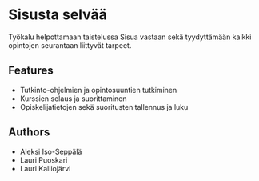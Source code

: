 
# Sisusta selvää

Työkalu helpottamaan taistelussa Sisua vastaan sekä tyydyttämään kaikki opintojen seurantaan liittyvät tarpeet. 

## Features

- Tutkinto-ohjelmien ja opintosuuntien tutkiminen
- Kurssien selaus ja suorittaminen
- Opiskelijatietojen sekä suoritusten tallennus ja luku



## Authors

- Aleksi Iso-Seppälä
- Lauri Puoskari
- Lauri Kalliojärvi


